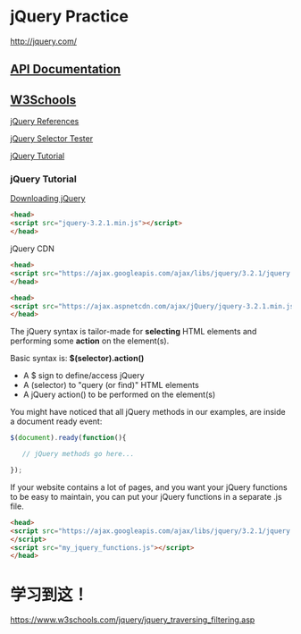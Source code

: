 # jQuery Practice

http://jquery.com/

## [API Documentation](http://api.jquery.com/)

## [W3Schools](https://www.w3schools.com/jquery/)

[jQuery References](https://www.w3schools.com/jquery/jquery_ref_selectors.asp)

[jQuery Selector Tester](https://www.w3schools.com/jquery/trysel.asp)

[jQuery Tutorial](https://www.w3schools.com/jquery/jquery_intro.asp)

### jQuery Tutorial

[Downloading jQuery](http://jquery.com/download/)
```html
<head>
<script src="jquery-3.2.1.min.js"></script>
</head>
```

jQuery CDN
```html
<head>
<script src="https://ajax.googleapis.com/ajax/libs/jquery/3.2.1/jquery.min.js"></script>
</head>
```

```html
<head>
<script src="https://ajax.aspnetcdn.com/ajax/jQuery/jquery-3.2.1.min.js"></script>
</head>
```

The jQuery syntax is tailor-made for **selecting** HTML elements and performing some **action** on the element(s).

Basic syntax is: **$(selector).action()**
- A $ sign to define/access jQuery
- A (selector) to "query (or find)" HTML elements
- A jQuery action() to be performed on the element(s)

You might have noticed that all jQuery methods in our examples, are inside a document ready event:
```javascript
$(document).ready(function(){

   // jQuery methods go here...

});
```

If your website contains a lot of pages, and you want your jQuery functions to be easy to maintain, you can put your jQuery functions in a separate .js file.
```html
<head>
<script src="https://ajax.googleapis.com/ajax/libs/jquery/3.2.1/jquery.min.js">
</script>
<script src="my_jquery_functions.js"></script>
</head>
```

# 学习到这！

https://www.w3schools.com/jquery/jquery_traversing_filtering.asp
